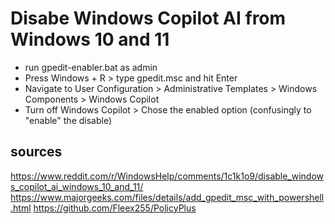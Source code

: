 # Disabe Windows Copilot AI from Windows 10 and 11
* run gpedit-enabler.bat as admin
* Press Windows + R > type gpedit.msc and hit Enter
* Navigate to User Configuration > Administrative Templates > Windows Components > Windows Copilot
* Turn off Windows Copilot > Chose the enabled option (confusingly to "enable" the disable)

## sources
https://www.reddit.com/r/WindowsHelp/comments/1c1k1o9/disable_windows_copilot_ai_windows_10_and_11/
https://www.majorgeeks.com/files/details/add_gpedit_msc_with_powershell.html
https://github.com/Fleex255/PolicyPlus
